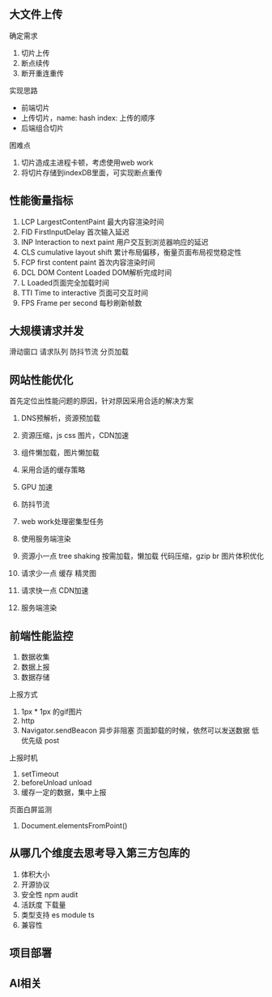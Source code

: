 ## 大文件上传
确定需求
1. 切片上传
2. 断点续传
3. 断开重连重传

实现思路
- 前端切片
- 上传切片，name: hash index: 上传的顺序
- 后端组合切片

困难点
1. 切片造成主进程卡顿，考虑使用web work
2. 将切片存储到indexDB里面，可实现断点重传

## 性能衡量指标
1. LCP LargestContentPaint 最大内容渲染时间
2. FID FirstInputDelay 首次输入延迟
3. INP Interaction to next paint 用户交互到浏览器响应的延迟
4. CLS cumulative layout shift 累计布局偏移，衡量页面布局视觉稳定性
5. FCP first content paint 首次内容渲染时间
6. DCL DOM Content Loaded DOM解析完成时间
7. L Loaded页面完全加载时间
8. TTI Time to interactive 页面可交互时间
9. FPS Frame per second 每秒刷新帧数

## 大规模请求并发
   滑动窗口
   请求队列
   防抖节流
   分页加载

## 网站性能优化
首先定位出性能问题的原因，针对原因采用合适的解决方案
1. DNS预解析，资源预加载
2. 资源压缩，js css 图片，CDN加速
3. 组件懒加载，图片懒加载
4. 采用合适的缓存策略
5. GPU 加速
6. 防抖节流
7. web work处理密集型任务
8. 使用服务端渲染

1. 资源小一点
   tree shaking
   按需加载，懒加载
   代码压缩，gzip br
   图片体积优化
2. 请求少一点
   缓存 精灵图
3. 请求快一点
  CDN加速
4. 服务端渲染  


## 前端性能监控
1. 数据收集
2. 数据上报
3. 数据存储

上报方式
1. 1px * 1px 的gif图片
2. http
3. Navigator.sendBeacon 异步非阻塞 页面卸载的时候，依然可以发送数据  低优先级 post

上报时机
1. setTimeout
2. beforeUnload unload
3. 缓存一定的数据，集中上报

页面白屏监测
1. Document.elementsFromPoint()

## 从哪几个维度去思考导入第三方包库的
1. 体积大小
2. 开源协议
3. 安全性 npm audit
4. 活跃度 下载量
5. 类型支持 es module ts
6. 兼容性

## 项目部署

## AI相关